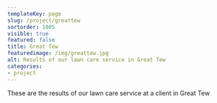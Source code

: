 ```yaml
---
templateKey: page
slug: /project/greattew
sortorder: 1005
visible: true
featured: false
title: Great Tew
featuredimage: /img/greattew.jpg
alt: Results of our lawn care service in Great Tew
categories:
- project
---
```

These are the results of our lawn care service at a client in Great Tew


